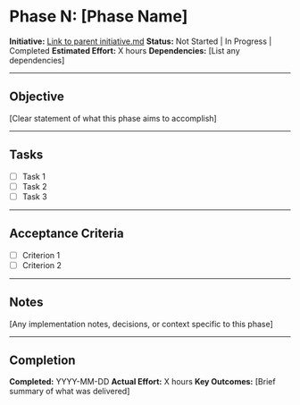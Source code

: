 # Phase N: [Phase Name]

**Initiative:** [Link to parent initiative.md](../initiative.md)
**Status:** Not Started | In Progress | Completed
**Estimated Effort:** X hours
**Dependencies:** [List any dependencies]

---

## Objective

[Clear statement of what this phase aims to accomplish]

---

## Tasks

- [ ] Task 1
- [ ] Task 2
- [ ] Task 3

---

## Acceptance Criteria

- [ ] Criterion 1
- [ ] Criterion 2

---

## Notes

[Any implementation notes, decisions, or context specific to this phase]

---

## Completion

**Completed:** YYYY-MM-DD
**Actual Effort:** X hours
**Key Outcomes:** [Brief summary of what was delivered]
